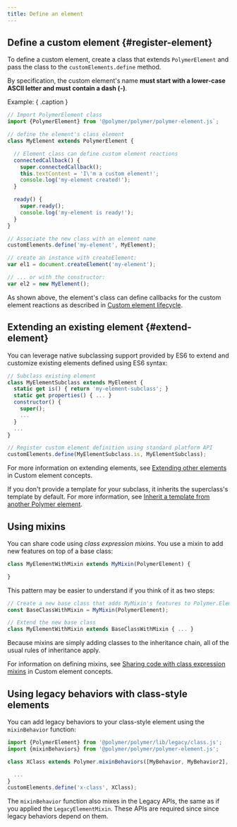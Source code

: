 ```yaml
---
title: Define an element
---
```


<!-- toc -->


## Define a custom element {#register-element}


To define a custom element, create a class that extends `PolymerElement` and pass the class to the
`customElements.define` method.

By specification, the custom element's name **must start with a lower-case ASCII letter and must
contain a dash (-)**.

Example: { .caption }

```js
// Import PolymerElement class
import {PolymerElement} from '@polymer/polymer/polymer-element.js`;

// define the element's class element
class MyElement extends PolymerElement {

  // Element class can define custom element reactions
  connectedCallback() {
    super.connectedCallback();
    this.textContent = 'I\'m a custom element!';
    console.log('my-element created!');
  }

  ready() {
    super.ready();
    console.log('my-element is ready!');
  }
}

// Associate the new class with an element name
customElements.define('my-element', MyElement);

// create an instance with createElement:
var el1 = document.createElement('my-element');

// ... or with the constructor:
var el2 = new MyElement();
```

As shown above, the element's class can define callbacks for the custom element reactions as
described in [Custom element lifecycle](custom-elements#element-lifecycle).

## Extending an existing element {#extend-element}

You can leverage native subclassing support provided by ES6 to extend and customize existing
elements defined using ES6 syntax:

```js
// Subclass existing element
class MyElementSubclass extends MyElement {
  static get is() { return 'my-element-subclass'; }
  static get properties() { ... }
  constructor() {
    super();
    ...
  }
  ...
}

// Register custom element definition using standard platform API
customElements.define(MyElementSubclass.is, MyElementSubclass);
```

For more information on extending elements, see [Extending other elements](custom-elements#extending-elements)
in Custom element concepts.

If you don't provide a template for your subclass, it inherits the superclass's template by default.
For more information, see [Inherit a template from another Polymer element](dom-template#inherit).

## Using mixins

You can share code using _class expression mixins_. You use a mixin to add new features on top of a base class:

```js
class MyElementWithMixin extends MyMixin(PolymerElement) {

}
```

This pattern may be easier to understand if you think of it as two steps:

```js
// Create a new base class that adds MyMixin's features to Polymer.Element
const BaseClassWithMixin = MyMixin(PolymerElement);

// Extend the new base class
class MyElementWithMixin extends BaseClassWithMixin { ... }
```

Because mixins are simply adding classes to the inheritance chain, all of the usual rules of
inheritance apply.

For information on defining mixins, see [Sharing code with class expression mixins](custom-elements#mixins)
in Custom element concepts.


## Using legacy behaviors with class-style elements

You can add legacy behaviors to your class-style element using the `mixinBehavior` function:

```js
import {PolymerElement} from '@polymer/polymer/lib/legacy/class.js';
import {mixinBehaviors} from '@polymer/polymer/polymer-element.js';

class XClass extends Polymer.mixinBehaviors([MyBehavior, MyBehavior2], PolymerElement) {

  ...
}
customElements.define('x-class', XClass);
```

The `mixinBehavior` function also mixes in the Legacy APIs, the same as if you applied the 
`LegacyElementMixin`. These APIs are required since since legacy behaviors depend on them.


